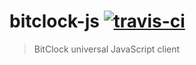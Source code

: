 # bitclock-js [![travis-ci](https://travis-ci.org/BitClock/bitclock-js.svg)](https://travis-ci.org/BitClock/bitclock-js)

> BitClock universal JavaScript client
